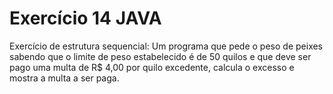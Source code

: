 # Exercício 14 JAVA
Exercício de estrutura sequencial: Um programa que pede o peso de peixes sabendo que o limite de peso estabelecido é de 50 quilos 
e que deve ser pago uma multa de R$ 4,00 por quilo excedente, calcula o excesso e mostra a multa a ser paga.
